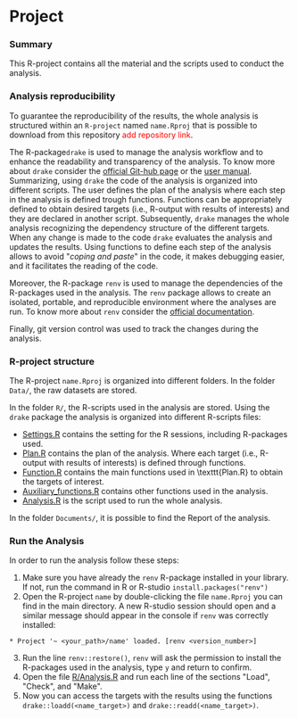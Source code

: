 # Project


### Summary

This R-project contains all the material and the scripts used to conduct the analysis.

### Analysis reproducibility

To guarantee the reproducibility of the results, the whole analysis is structured within an `R-project` named `name.Rproj` that is possible to download from this repository <span style="color:red">add repository link</span>.

The R-package`drake` is used to manage the analysis workflow and to enhance the readability and transparency of the analysis. To know more about `drake` consider the [official Git-hub page](https://github.com/ropensci/drake) or the [user manual](https://books.ropensci.org/drake/). Summarizing, using `drake` the code of the analysis is organized into different scripts. The user defines the plan of the analysis where each step in the analysis is defined trough functions. Functions can be appropriately defined to obtain desired targets (i.e., R-output with results of interests) and they are declared in another script. Subsequently, `drake` manages the whole analysis recognizing the dependency structure of the different targets. When any change is made to the code `drake` evaluates the analysis and updates the results. Using functions to define each step of the analysis allows to avoid "*coping and paste*" in the code, it makes debugging easier, and it facilitates the reading of the code.

Moreover, the R-package `renv` is used to manage the dependencies of the R-packages used in the analysis. The `renv` package allows to create an isolated, portable, and reproducible environment where the analyses are run. To know more about `renv` consider the [official documentation](https://rstudio.github.io/renv/articles/renv.html).

Finally, git version control was used to track the changes during the analysis.


### R-project structure

The R-project `name.Rproj` is organized into different folders. In the folder `Data/`, the raw datasets are stored.

In the folder `R/`, the R-scripts used in the analysis are stored. Using the `drake` package the analysis is organized into different R-scripts files:

- [Settings.R](R/Settings.R) contains the setting for the R sessions, including R-packages used.
- [Plan.R](R/Plan.R) contains the plan of the analysis. Where each target (i.e., R-output with results of interests) is defined through functions.
- [Function.R](R/Functions.R) contains the main functions used in \texttt{Plan.R} to obtain the targets of interest.
- [Auxiliary_functions.R](R/Auxiliary_functions.R) contains other functions used in the analysis.
- [Analysis.R](R/Analysis.R) is the script used to run the whole analysis.


In the folder `Documents/`, it is possible to find the Report of the analysis.


### Run the Analysis


In order to run the analysis follow these steps:

1. Make sure you have already the `renv` R-package installed in your library. If not, run the command in R or R-studio `install.packages("renv")`
2. Open the R-project `name`  by double-clicking the file `name.Rproj` you can find in the main directory. A new R-studio session should open and a similar message should appear in the console if `renv` was correctly installed:

  `* Project '~ <your_path>/name' loaded. [renv <version_number>]`
  
3. Run the line `renv::restore()`, `renv` will ask the permission to install the R-packages used in the analysis, type `y` and return to confirm.
4. Open the file [R/Analysis.R](R/Analysis.R) and run each line of the sections "Load", "Check", and "Make".
5. Now you can access the targets with the results using the functions `drake::loadd(<name_target>)` and `drake::readd(<name_target>)`.



